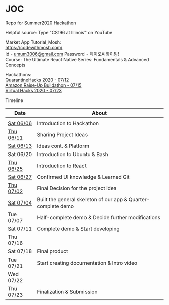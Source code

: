 # JOC
Repo for Summer2020 Hackathon

Helpful source: Type "CS196 at Illinois" on YouTube  
  
  
Market App Tutorial_Mosh:    
https://codewithmosh.com/  
Id - umum3006@gmail.com
Password - 제이오씨화이팅!  
Course: The Ultimate React Native Series: Fundamentals & Advanced Concepts

Hackathons:  
[QuarantineHacks 2020 - 07/12](https://qurantinehacks-2020.devpost.com/?ref_content=recommended-hackathons&ref_feature=challenge&ref_medium=home)  
[Amazon Raise-Up Buildathon - 07/15](https://amazonraiseup.devpost.com/?ref_content=recommended-hackathons&ref_feature=challenge&ref_medium=home)  
[Virtual Hacks 2020 - 07/23](https://virtualhacks.devpost.com/?ref_content=recommended-hackathons&ref_feature=challenge&ref_medium=home)

Timeline


| Date | About |
| - | - |
| | |
| [Sat 06/06](/Timeline/06-06.md) | Introduction to Hackathon |
| [Thu 06/11](/Timeline/06-11.md) | Sharing Project Ideas |
| [Sat 06/13](/Timeline/06-13)    | Ideas cont. & Platform |
| Sat 06/20  | Introduction to Ubuntu & Bash |
| [Thu 06/25](/Timeline/06-25)  | Introduction to React |
| [Sat 06/27](/Timeline/06-27.md)  | Confirmed UI knowledge & Learned Git |
| [Thu 07/02](/Page_2.png) | Final Decision for the project idea |
| [Sat 07/04](/Timeline/07-04)  | Built the general skeleton of our app & Quarter-complete demo |
| Tue 07/07  | Half-complete demo & Decide further modifications |
| Sat 07/11  | Complete demo & Start developing |
| Thu 07/16  |  |
| Sat 07/18  | Final product |
| Tue 07/21  | Start creating documentation & Intro video |
| Wed 07/22  |  |
| Thu 07/23  | Finalization & Submission |

